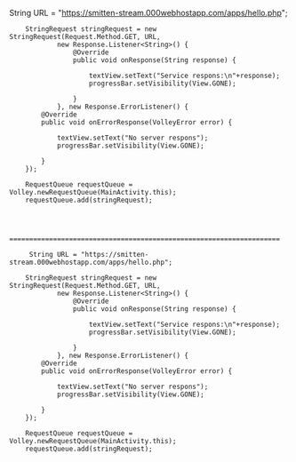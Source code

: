  String URL = "https://smitten-stream.000webhostapp.com/apps/hello.php";

        StringRequest stringRequest = new StringRequest(Request.Method.GET, URL,
                new Response.Listener<String>() {
                    @Override
                    public void onResponse(String response) {

                        textView.setText("Service respons:\n"+response);
                        progressBar.setVisibility(View.GONE);

                    }
                }, new Response.ErrorListener() {
            @Override
            public void onErrorResponse(VolleyError error) {

                textView.setText("No server respons");
                progressBar.setVisibility(View.GONE);

            }
        });

        RequestQueue requestQueue = Volley.newRequestQueue(MainActivity.this);
        requestQueue.add(stringRequest);
        
        
        
        ====================================================================
        
         String URL = "https://smitten-stream.000webhostapp.com/apps/hello.php";

        StringRequest stringRequest = new StringRequest(Request.Method.GET, URL,
                new Response.Listener<String>() {
                    @Override
                    public void onResponse(String response) {

                        textView.setText("Service respons:\n"+response);
                        progressBar.setVisibility(View.GONE);

                    }
                }, new Response.ErrorListener() {
            @Override
            public void onErrorResponse(VolleyError error) {

                textView.setText("No server respons");
                progressBar.setVisibility(View.GONE);

            }
        });

        RequestQueue requestQueue = Volley.newRequestQueue(MainActivity.this);
        requestQueue.add(stringRequest);
